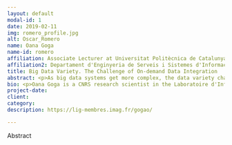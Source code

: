 ```yaml
---
layout: default
modal-id: 1
date: 2019-02-11
img: romero_profile.jpg
alt: Oscar_Romero
name: Oana Goga 
name-id: romero
affiliation: Associate Lecturer at Universitat Politècnica de Catalunya (UPC)
affiliation2: Departament d'Enginyeria de Serveis i Sistemes d'Informacio (ESSI)
title: Big Data Variety. The Challenge of On-demand Data Integration
abstract: <p>As big data systems get more complex, the data variety challenge has become the driving factor in current big data projects. From a technical perspective, data variety mainly boils down to the data integration problem, which, unfortunately, is far away from being a resolved problem. Current efforts highlight the need to broaden the perspective beyond the data community and use semantic-aware formalisms, such as knowledge graphs, to tackle this problem. In this talk, we will revise the current state-of-the-art of the data variety challenge and present recent solutions to manage the problem.</p>
bio: <p>Oana Goga is a CNRS research scientist in the Laboratoire d'Informatique Grenoble (France) since October 2017. Prior to this, she was a postdoc at the Max Plank Institute for Software Systems and obtained a Ph.D. in 2014 from Pierre et Marie Curie University in Paris. She is the recipient of a young researcher award from the French National Research Agency (ANR). Her research interests are in security and privacy issues that arise in online systems that have at their core user provided data</p>
project-date:
client:
category:
description: https://lig-membres.imag.fr/gogao/

---
```


Abstract
